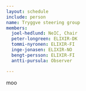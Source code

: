 ```yaml
---
layout: schedule
include: person
name: Tryggve steering group
members:
  joel-hedlund: NeIC, Chair
  peter-longreen: ELIXIR-DK
  tommi-nyronen: ELIXIR-FI
  inge-jonasen: ELIXIR-NO
  bengt-persson: ELIXIR-FI
  antti-pursula: Observer

---
```

moo
